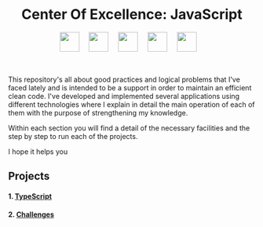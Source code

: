 <h1 align="center">Center Of Excellence: JavaScript</h1>
<p align="center">
  <img src="https://upload.wikimedia.org/wikipedia/commons/thumb/9/99/Unofficial_JavaScript_logo_2.svg/2048px-Unofficial_JavaScript_logo_2.svg.png" width="40" />
  &nbsp;&nbsp;&nbsp;
  <img src="https://iconape.com/wp-content/png_logo_vector/typescript.png" width="40" />
  &nbsp;&nbsp;&nbsp;
  <img src="https://victorroblesweb.es/wp-content/uploads/2018/01/nodejs-victorroblesweb.png" width="40" />
  &nbsp;&nbsp;&nbsp;
  <img src="https://cdn.freebiesupply.com/logos/large/2x/react-1-logo-png-transparent.png" width="40" />
  &nbsp;&nbsp;&nbsp;
  <img src="https://www.egm-robotics.com/assets/img/servicios/mas_servicios/aws.jpg" width="40" />
  &nbsp;&nbsp;&nbsp;
</p>
<br/ >
<p>
This repository's all about good practices and logical problems that I've faced lately and is intended to be a support in order to maintain an efficient clean code.
I've developed and implemented several applications using different technologies where I explain in detail the main operation of each of them with the purpose of strengthening my knowledge.

Within each section you will find a detail of the necessary facilities and the step by step to run each of the projects.

I hope it helps you

</p>

## Projects

<!--#### 1. [Performance of node servers](https://github.com/Unosquare-CoE-JavaScript/samuel-cabal/tree/main)-->

<!--#### 2. [JavaScript Asynchronous](https://github.com/Unosquare-CoE-JavaScript/samuel-cabal/tree/main)-->

#### 1. [TypeScript](https://github.com/Unosquare-CoE-JavaScript/samuel-cabal/tree/main/TypeScript_Fundamentals)

<!--#### 4. [JavaScript Patterns](https://github.com/Unosquare-CoE-JavaScript/samuel-cabal/tree/main)-->

<!--#### 5. [TDD](https://github.com/Unosquare-CoE-JavaScript/samuel-cabal/tree/main)-->

#### 2. [Challenges](https://github.com/Unosquare-CoE-JavaScript/samuel-cabal/tree/main/JavaScript_Challenges)

